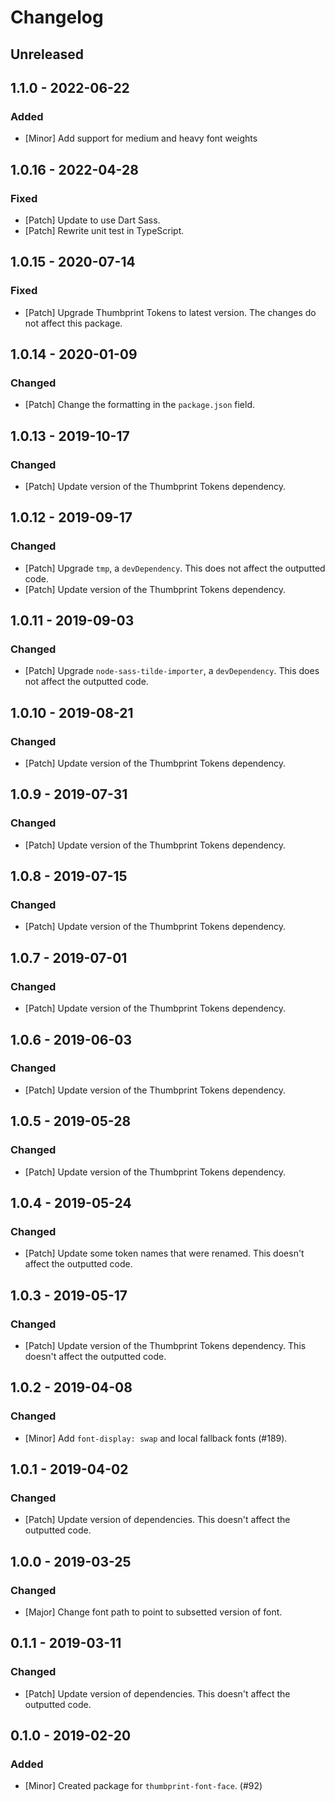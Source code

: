 # Changelog

## Unreleased

## 1.1.0 - 2022-06-22

### Added

-   [Minor] Add support for medium and heavy font weights

## 1.0.16 - 2022-04-28

### Fixed

-   [Patch] Update to use Dart Sass.
-   [Patch] Rewrite unit test in TypeScript.

## 1.0.15 - 2020-07-14

### Fixed

-   [Patch] Upgrade Thumbprint Tokens to latest version. The changes do not affect this package.

## 1.0.14 - 2020-01-09

### Changed

-   [Patch] Change the formatting in the `package.json` field.

## 1.0.13 - 2019-10-17

### Changed

-   [Patch] Update version of the Thumbprint Tokens dependency.

## 1.0.12 - 2019-09-17

### Changed

-   [Patch] Upgrade `tmp`, a `devDependency`. This does not affect the outputted code.
-   [Patch] Update version of the Thumbprint Tokens dependency.

## 1.0.11 - 2019-09-03

### Changed

-   [Patch] Upgrade `node-sass-tilde-importer`, a `devDependency`. This does not affect the outputted code.

## 1.0.10 - 2019-08-21

### Changed

-   [Patch] Update version of the Thumbprint Tokens dependency.

## 1.0.9 - 2019-07-31

### Changed

-   [Patch] Update version of the Thumbprint Tokens dependency.

## 1.0.8 - 2019-07-15

### Changed

-   [Patch] Update version of the Thumbprint Tokens dependency.

## 1.0.7 - 2019-07-01

### Changed

-   [Patch] Update version of the Thumbprint Tokens dependency.

## 1.0.6 - 2019-06-03

### Changed

-   [Patch] Update version of the Thumbprint Tokens dependency.

## 1.0.5 - 2019-05-28

### Changed

-   [Patch] Update version of the Thumbprint Tokens dependency.

## 1.0.4 - 2019-05-24

### Changed

-   [Patch] Update some token names that were renamed. This doesn't affect the outputted code.

## 1.0.3 - 2019-05-17

### Changed

-   [Patch] Update version of the Thumbprint Tokens dependency. This doesn't affect the outputted code.

## 1.0.2 - 2019-04-08

### Changed

-   [Minor] Add `font-display: swap` and local fallback fonts (#189).

## 1.0.1 - 2019-04-02

### Changed

-   [Patch] Update version of dependencies. This doesn't affect the outputted code.

## 1.0.0 - 2019-03-25

### Changed

-   [Major] Change font path to point to subsetted version of font.

## 0.1.1 - 2019-03-11

### Changed

-   [Patch] Update version of dependencies. This doesn't affect the outputted code.

## 0.1.0 - 2019-02-20

### Added

-   [Minor] Created package for `thumbprint-font-face`. (#92)

